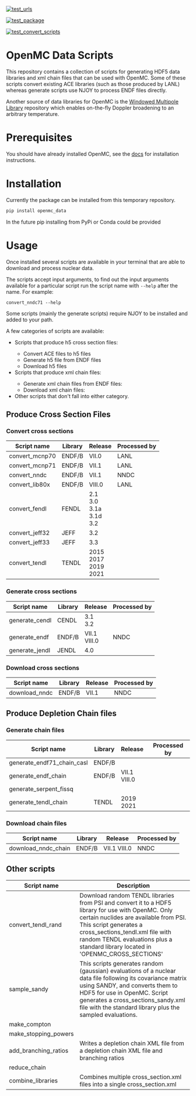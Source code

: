 [![test_urls](https://github.com/shimwell/data/actions/workflows/test_urls.yml/badge.svg)](https://github.com/shimwell/data/actions/workflows/test_urls.yml)

[![test_package](https://github.com/openmc-data-storage/openmc_data/actions/workflows/test_package.yml/badge.svg)](https://github.com/openmc-data-storage/openmc_data/actions/workflows/test_package.yml)

[![test_convert_scripts](https://github.com/openmc-data-storage/openmc_data/actions/workflows/test_processing.yml/badge.svg)](https://github.com/openmc-data-storage/openmc_data/actions/workflows/test_processing.yml)


# OpenMC Data Scripts

This repository contains a collection of scripts for generating HDF5 data
libraries and xml chain files that can be used with OpenMC. Some of these
scripts convert existing ACE libraries (such as those produced by LANL) whereas
generate scripts use NJOY to process ENDF files directly.

Another source of data libraries for OpenMC is the [Windowed Multipole Library](https://github.com/mit-crpg/WMP_Library) repository which enables on-the-fly Doppler broadening to an arbitrary temperature.

# Prerequisites

You should have already installed OpenMC, see the [docs](https://docs.openmc.org/en/stable/quickinstall.html) for installation instructions.

# Installation

Currently the package can be installed from this temporary repository.

```bash
pip install openmc_data
```

In the future pip installing from PyPi or Conda could be provided

# Usage

Once installed several scripts are available in your terminal that are able to
download and process nuclear data.

The scripts accept input arguments, to find out the input arguments available
for a particular script run the script name with ```--help``` after the name.
For example:

```convert_nndc71 --help```

Some scripts (mainly the generate scripts) require NJOY to be installed and
added to your path.

A few categories of scripts are available:
<ul>
<li>Scripts that produce h5 cross section files:</li>
<ul>
    <li>Convert ACE files to h5 files</li>
    <li>Generate h5 file from ENDF files</li>
    <li>Download h5 files</li>
</ul>
<li>Scripts that produce xml chain files:</li>
<ul>
    <li>Generate xml chain files from ENDF files:</li>
    <li>Download xml chain files:</li>
</ul>
<li>Other scripts that don't fall into either category.</li>
</ul>

## Produce Cross Section Files

### Convert cross sections

| Script name | Library | Release | Processed by |
|-|-|-|-|
|convert_mcnp70 | ENDF/B | VII.0 | LANL |
|convert_mcnp71 | ENDF/B | VII.1 | LANL |
|convert_nndc | ENDF/B | VII.1 | NNDC |
|convert_lib80x | ENDF/B | VIII.0 | LANL |
|convert_fendl | FENDL | 2.1<br>3.0<br>3.1a<br>3.1d<br>3.2|
|convert_jeff32 | JEFF | 3.2 |
|convert_jeff33 | JEFF | 3.3 |
|convert_tendl | TENDL | 2015<br>2017<br>2019<br>2021 |

### Generate cross sections

| Script name | Library | Release | Processed by |
|-|-|-|-|
| generate_cendl | CENDL | 3.1<br>3.2 |  |
| generate_endf | ENDF/B | VII.1<br>VIII.0 | NNDC |
| generate_jendl | JENDL | 4.0 | |

### Download cross sections

| Script name | Library | Release | Processed by |
|-|-|-|-|
| download_nndc | ENDF/B | VII.1 | NNDC |

<!-- | Script name | Library | Release | Processed by | Download available | Downloads ACE files and convert to HDF5 | Downloads ENDF files and convert to HDF5 | Convert local ACE files |
|-|-|-|-|-|-|-|-|
|generate_cendl| CENDL | 3.1<br>3.2 |  |  |  | :heavy_check_mark: |  |
|convert_mcnp70| ENDF/B | VII.0 | LANL | [openmc.org](https://anl.box.com/shared/static/t25g7g6v0emygu50lr2ych1cf6o7454b.xz) |  |  | :heavy_check_mark: |
|convert_mcnp71| ENDF/B | VII.1 | LANL | [openmc.org](https://anl.box.com/shared/static/d359skd2w6wrm86om2997a1bxgigc8pu.xz) |  |  | :heavy_check_mark: |
|generate_endf| ENDF/B | VII.1 | NNDC | [openmc.org](https://anl.box.com/shared/static/9igk353zpy8fn9ttvtrqgzvw1vtejoz6.xz) |  | :heavy_check_mark: |  |
|convert_nndc71| ENDF/B | VII.1 | NNDC | [openmc.org](https://anl.box.com/shared/static/9igk353zpy8fn9ttvtrqgzvw1vtejoz6.xz) | :heavy_check_mark: | :heavy_check_mark: |  |
|convert_lib80x| ENDF/B | VIII.0 | LANL | [openmc.org](https://anl.box.com/shared/static/nd7p4jherolkx4b1rfaw5uqp58nxtstr.xz) |  |  | :heavy_check_mark: |
|generate_endf| ENDF/B | VIII.0 | NNDC | [openmc.org](https://anl.box.com/shared/static/uhbxlrx7hvxqw27psymfbhi7bx7s6u6a.xz) |  | :heavy_check_mark: |  |
|convert_fendl| FENDL | 2.1<br>3.0<br>3.1a<br>3.1d<br>3.2 |  | [openmc.org 3.2](https://anl.box.com/shared/static/3cb7jetw7tmxaw6nvn77x6c578jnm2ey.xz) | :heavy_check_mark: |  |  |
|generate_jendl| JENDL | 4.0 |  |  |  | :heavy_check_mark: |  |
|convert_jeff32| JEFF | 3.2 |  | [openmc.org](https://anl.box.com/shared/static/pb94oxriiipezysu7w4r2qdoufc2epxv.xz) | :heavy_check_mark: |  |  |
|convert_jeff33| JEFF | 3.3 |  | [openmc.org](https://anl.box.com/shared/static/ddetxzp0gv1buk1ev67b8ynik7f268hw.xz) | :heavy_check_mark: |  |  |
|convert_tendl| TENDL | 2015<br>2017<br>2019<br>2021|  |  | :heavy_check_mark: |  |  | -->

## Produce Depletion Chain files

### Generate chain files

| Script name | Library | Release | Processed by |
|-|-|-|-|
|generate_endf71_chain_casl | ENDF/B |  |  |
|generate_endf_chain | ENDF/B | VII.1<br>VIII.0  |  |
|generate_serpent_fissq | |  |  |
|generate_tendl_chain | TENDL | 2019<br>2021 | |

### Download chain files

| Script name | Library | Release | Processed by |
|-|-|-|-|
|download_nndc_chain | ENDF/B | VII.1 VIII.0 | NNDC |

<!-- | Sctipt name | Library | Release | Download available | Download ENDF files and generates XML chain files |
|-|-|-|-|-|
|generate_endf71_chain_casl|ENDF/B|-|[https://github.com/openmc-dev/data/tree/master/depletion](https://github.com/openmc-dev/data/tree/master/depletion)|:heavy_check_mark:|
|generate_endf_chain|ENDF/B|-|[https://github.com/openmc-dev/data/tree/master/depletion](https://github.com/openmc-dev/data/tree/master/depletion)|:heavy_check_mark:|
|generate_serpent_fissq|-|-|[https://github.com/openmc-dev/data/tree/master/depletion](https://github.com/openmc-dev/data/tree/master/depletion)|:heavy_check_mark:|
|generate_tendl_chain|TENDL|2019<br>2021|[https://github.com/openmc-dev/data/tree/master/depletion](https://github.com/openmc-dev/data/tree/master/depletion)|:heavy_check_mark:| -->

## Other scripts

| Script name | Description |
|-|-|
| convert_tendl_rand | Download random TENDL libraries from PSI and convert it to a HDF5 library for use with OpenMC. Only certain nuclides are available from PSI. This script generates a cross_sections_tendl.xml file with random TENDL evaluations plus a standard library located in 'OPENMC_CROSS_SECTIONS' |
| sample_sandy | This scripts generates random (gaussian) evaluations of a nuclear data file following its covariance matrix using SANDY, and converts them to HDF5 for use in OpenMC. Script generates a cross_sections_sandy.xml file with the standard library plus the sampled evaluations. |
| make_compton | |
| make_stopping_powers | |
| add_branching_ratios | Writes a depletion chain XML file from a depletion chain XML file and branching ratios |
| reduce_chain | |
| combine_libraries | Combines multiple cross_section.xml files into a single cross_section.xml |
